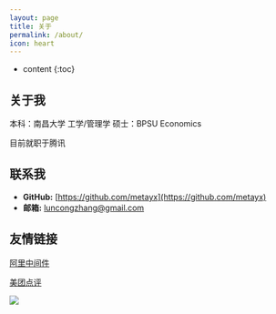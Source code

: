 ```yaml
---
layout: page
title: 关于
permalink: /about/
icon: heart
---
```


* content
{:toc}

## 关于我

本科：南昌大学 工学/管理学
硕士：BPSU Economics

目前就职于腾讯

## 联系我

* **GitHub:** [https://github.com/metayx](https://github.com/metayx)
* **邮箱:** luncongzhang@gmail.com

## 友情链接


[阿里中间件](http://jm.taobao.org/)

[美团点评](https://tech.meituan.com/)

![](https://i.loli.net/2018/07/23/5b558352b739a.jpg)


